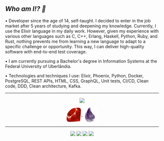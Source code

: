 ## ***Who am I!? :thinking:***

• Developer since the age of 14, self-taught. I decided to enter in the job market after 5 years of studying and deepening my knowledge. Currently, I use the Elixir language in my daily work. However, given my experience with various other languages such as C, C++, Erlang, Haskell, Python, Ruby, and Rust, nothing prevents me from learning a new language to adapt to a specific challenge or opportunity. This way, I can deliver high-quality software with end-to-end test coverage.

• I am currently pursuing a Bachelor's degree in Information Systems at the Federal University of Uberlândia.

• Technologies and techniques I use: Elixir, Phoenix, Python, Docker, PostgreSQL, REST APIs, HTML, CSS, GraphQL, Unit tests, CI/CD, Clean code, DDD, Clean architecture, Kafka.

----

<p align="center">
  <a href="https://github.com/Cyytrus">
    <img align="center" src="https://github-readme-stats.vercel.app/api/top-langs/?username=Cyytrus&theme=tokyonight&hide_langs_below=1" />
  </a>

<p align="center">
  <a href="https://www.ruby-lang.org/en/">
     <img align="center" src="https://raw.githubusercontent.com/devicons/devicon/2ae2a900d2f041da66e950e4d48052658d850630/icons/ruby/ruby-original.svg" alt="Ruby" width="50" height="50">
    
  <a href="https://elixir-lang.org/">
     <img align="center" src="https://raw.githubusercontent.com/devicons/devicon/2ae2a900d2f041da66e950e4d48052658d850630/icons/elixir/elixir-original.svg" alt="Elixir" width="50" height="50">
    
----

<p align="center">

  <a href="https://www.linkedin.com/in/paulo-castro-9520481b6/" alt="Linkedin">
  <img src="https://img.shields.io/badge/Paulo Castro-0077B5?style=for-the-badge&logo=linkedin&logoColor=white&link=https://www.linkedin.com/in/paulo-castro-9520481b6/" /></a>
  
  <a href="https://twitter.com/Elixitrus" alt="Twitter">
  <img src="https://img.shields.io/badge/Elixitrus-1DA1F2?style=for-the-badge&logo=twitter&logoColor=white&link=https://twitter.com/Elixitrus"/></a>
  
  <a href="https://www.twitch.tv/Cyytrus1" alt="Twitch.tv">
  <img src="https://img.shields.io/badge/Cyytrus1-9146FF?style=for-the-badge&logo=twitch&logoColor=white&link=https://www.twitch.tv/Cyytrus1"/></a>

  <a href="https://dev.to/cyytrus" alt="Dev.to">
  <img src= "https://img.shields.io/badge/Cyytrus-0A0A0A?style=for-the-badge&logo=dev.to&logoColor=white&link=https://dev.to/cyytrus"/></a>
</p>  



